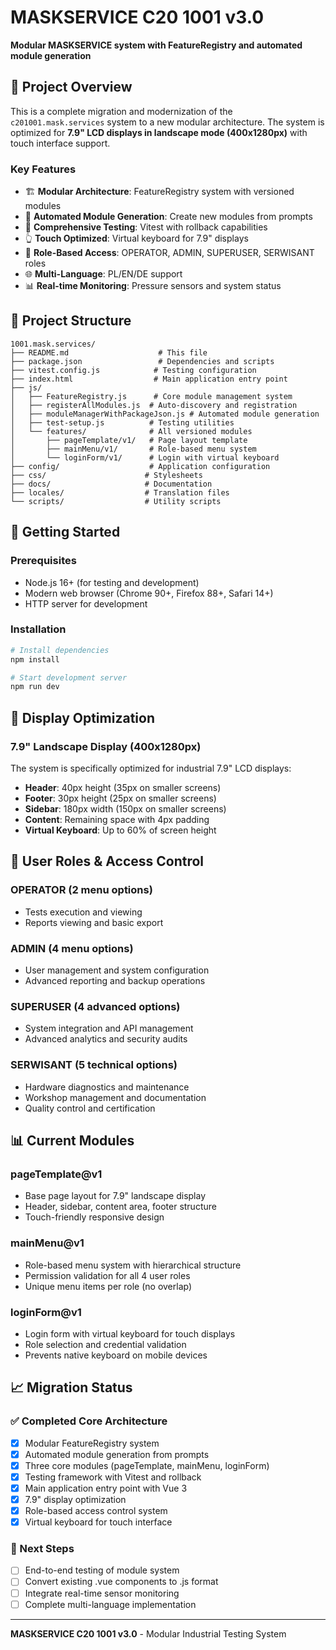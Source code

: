 # MASKSERVICE C20 1001 v3.0

**Modular MASKSERVICE system with FeatureRegistry and automated module generation**

## 🎯 Project Overview

This is a complete migration and modernization of the `c201001.mask.services` system to a new modular architecture. The system is optimized for **7.9" LCD displays in landscape mode (400x1280px)** with touch interface support.

### Key Features

- 🏗️ **Modular Architecture**: FeatureRegistry system with versioned modules
- 🔧 **Automated Module Generation**: Create new modules from prompts
- 🧪 **Comprehensive Testing**: Vitest with rollback capabilities
- 👆 **Touch Optimized**: Virtual keyboard for 7.9" displays
- 🔐 **Role-Based Access**: OPERATOR, ADMIN, SUPERUSER, SERWISANT roles
- 🌐 **Multi-Language**: PL/EN/DE support
- 📊 **Real-time Monitoring**: Pressure sensors and system status

## 📁 Project Structure

```
1001.mask.services/
├── README.md                    # This file
├── package.json                 # Dependencies and scripts
├── vitest.config.js            # Testing configuration
├── index.html                  # Main application entry point
├── js/
│   ├── FeatureRegistry.js      # Core module management system
│   ├── registerAllModules.js  # Auto-discovery and registration
│   ├── moduleManagerWithPackageJson.js # Automated module generation
│   ├── test-setup.js          # Testing utilities
│   └── features/              # All versioned modules
│       ├── pageTemplate/v1/   # Page layout template
│       ├── mainMenu/v1/       # Role-based menu system
│       └── loginForm/v1/      # Login with virtual keyboard
├── config/                    # Application configuration
├── css/                      # Stylesheets
├── docs/                     # Documentation
├── locales/                  # Translation files
└── scripts/                  # Utility scripts
```

## 🚀 Getting Started

### Prerequisites

- Node.js 16+ (for testing and development)
- Modern web browser (Chrome 90+, Firefox 88+, Safari 14+)
- HTTP server for development

### Installation

```bash
# Install dependencies
npm install

# Start development server
npm run dev
```

## 📱 Display Optimization

### 7.9" Landscape Display (400x1280px)

The system is specifically optimized for industrial 7.9" LCD displays:

- **Header**: 40px height (35px on smaller screens)
- **Footer**: 30px height (25px on smaller screens)  
- **Sidebar**: 180px width (150px on smaller screens)
- **Content**: Remaining space with 4px padding
- **Virtual Keyboard**: Up to 60% of screen height

## 👥 User Roles & Access Control

### OPERATOR (2 menu options)
- Tests execution and viewing
- Reports viewing and basic export

### ADMIN (4 menu options)  
- User management and system configuration
- Advanced reporting and backup operations

### SUPERUSER (4 advanced options)
- System integration and API management
- Advanced analytics and security audits

### SERWISANT (5 technical options)
- Hardware diagnostics and maintenance
- Workshop management and documentation
- Quality control and certification

## 📊 Current Modules

### pageTemplate@v1
- Base page layout for 7.9" landscape display
- Header, sidebar, content area, footer structure
- Touch-friendly responsive design

### mainMenu@v1  
- Role-based menu system with hierarchical structure
- Permission validation for all 4 user roles
- Unique menu items per role (no overlap)

### loginForm@v1
- Login form with virtual keyboard for touch displays
- Role selection and credential validation
- Prevents native keyboard on mobile devices

## 📈 Migration Status

### ✅ Completed Core Architecture
- [x] Modular FeatureRegistry system
- [x] Automated module generation from prompts
- [x] Three core modules (pageTemplate, mainMenu, loginForm)
- [x] Testing framework with Vitest and rollback
- [x] Main application entry point with Vue 3
- [x] 7.9" display optimization
- [x] Role-based access control system
- [x] Virtual keyboard for touch interface

### 🔄 Next Steps
- [ ] End-to-end testing of module system
- [ ] Convert existing .vue components to .js format
- [ ] Integrate real-time sensor monitoring
- [ ] Complete multi-language implementation

---

**MASKSERVICE C20 1001 v3.0** - Modular Industrial Testing System